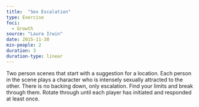 ```yaml
---
title:  "Sex Escalation"
type: Exercise
foci:
  - Growth
source: "Laura Irwin"
date: 2015-11-30
min-people: 2
duration: 3
duration-type: linear
---
```

Two person scenes that start with a suggestion for a location.
Each person in the scene plays a character who is intensely sexually attracted to the other.
There is no backing down, only escalation.
Find your limits and break through them.
Rotate through until each player has initiated and responded at least once.
